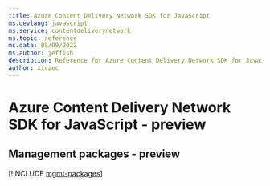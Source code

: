 ```yaml
---
title: Azure Content Delivery Network SDK for JavaScript
ms.devlang: javascript
ms.service: contentdeliverynetwork
ms.topic: reference
ms.data: 08/09/2022
ms.author: jeffish
description: Reference for Azure Content Delivery Network SDK for JavaScript
author: xirzec
---
```

# Azure Content Delivery Network SDK for JavaScript - preview

## Management packages - preview
[!INCLUDE [mgmt-packages](content-delivery-network-mgmt-index.md)]